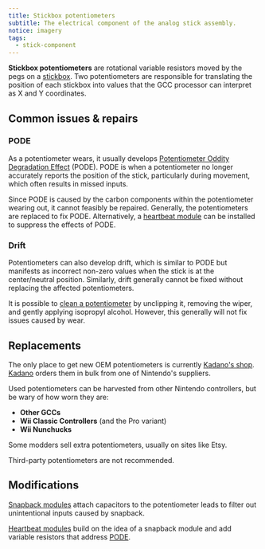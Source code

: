 ```yaml
---
title: Stickbox potentiometers
subtitle: The electrical component of the analog stick assembly.
notice: imagery
tags:
  - stick-component
---
```


**Stickbox potentiometers** are rotational variable resistors moved by the pegs on a [stickbox](/analog-sticks/stick-components/stickboxes). Two potentiometers are responsible for translating the position of each stickbox into values that the GCC processor can interpret as X and Y coordinates.

## Common issues & repairs

### PODE

As a potentiometer wears, it usually develops [Potentiometer Oddity Degradation Effect](/analog-sticks/pode) (PODE). PODE is when a potentiometer no longer accurately reports the position of the stick, particularly during movement, which often results in missed inputs.

Since PODE is caused by the carbon components within the potentiometer wearing out, it cannot feasibly be repaired. Generally, the potentiometers are replaced to fix PODE. Alternatively, a [heartbeat module](/analog-sticks/stick-mods/heartbeat-module) can be installed to suppress the effects of PODE.

### Drift

Potentiometers can also develop drift, which is similar to PODE but manifests as incorrect non-zero values when the stick is at the center/neutral position. Similarly, drift generally cannot be fixed without replacing the affected potentiometers.

It is possible to [clean a potentiometer](https://www.youtube.com/watch?v=lPJ2ST9vTfQ) by unclipping it, removing the wiper, and gently applying isopropyl alcohol. However, this generally will not fix issues caused by wear.

## Replacements

The only place to get new OEM potentiometers is currently [Kadano's shop](https://kadano.biz). [Kadano](https://dol-003.info/modders/kadano) orders them in bulk from one of Nintendo's suppliers.

Used potentiometers can be harvested from other Nintendo controllers, but be wary of how worn they are:

- **Other GCCs**
- **Wii Classic Controllers** (and the Pro variant)
- **Wii Nunchucks**

Some modders sell extra potentiometers, usually on sites like Etsy.

Third-party potentiometers are not recommended.

## Modifications

[Snapback modules](/analog-sticks/stick-mods/snapback-module) attach capacitors to the potentiometer leads to filter out unintentional inputs caused by snapback.

[Heartbeat modules](/analog-sticks/stick-mods/heartbeat-module) build on the idea of a snapback module and add variable resistors that address [PODE](/analog-sticks/pode).
